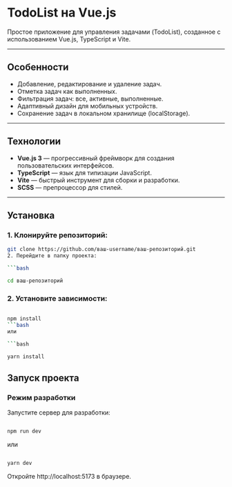 # TodoList на Vue.js

Простое приложение для управления задачами (TodoList), созданное с использованием Vue.js, TypeScript и Vite.

---

## Особенности

- Добавление, редактирование и удаление задач.
- Отметка задач как выполненных.
- Фильтрация задач: все, активные, выполненные.
- Адаптивный дизайн для мобильных устройств.
- Сохранение задач в локальном хранилище (localStorage).

---

## Технологии

- **Vue.js 3** — прогрессивный фреймворк для создания пользовательских интерфейсов.
- **TypeScript** — язык для типизации JavaScript.
- **Vite** — быстрый инструмент для сборки и разработки.
- **SCSS** — препроцессор для стилей.

---

## Установка

### 1. Клонируйте репозиторий:

   ```bash
   git clone https://github.com/ваш-username/ваш-репозиторий.git
2. Перейдите в папку проекта:

```bash

cd ваш-репозиторий
```
### 2. Установите зависимости:

```bash

npm install
```bash
или

```bash

yarn install
```
## Запуск проекта
### Режим разработки
Запустите сервер для разработки:

```bash

npm run dev
```
или

```bash

yarn dev
```
Откройте http://localhost:5173 в браузере.
